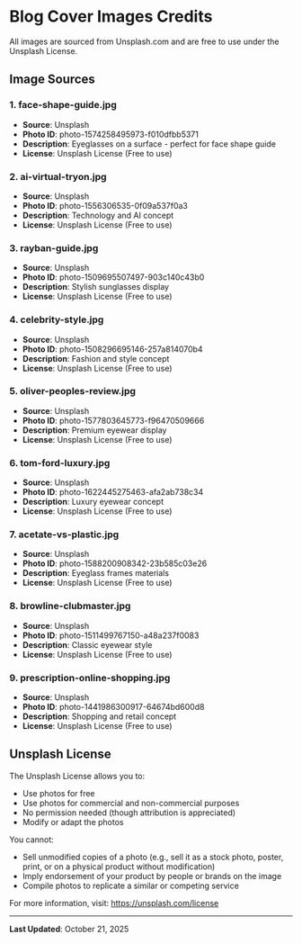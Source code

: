 # Blog Cover Images Credits

All images are sourced from Unsplash.com and are free to use under the Unsplash License.

## Image Sources

### 1. face-shape-guide.jpg
- **Source**: Unsplash
- **Photo ID**: photo-1574258495973-f010dfbb5371
- **Description**: Eyeglasses on a surface - perfect for face shape guide
- **License**: Unsplash License (Free to use)

### 2. ai-virtual-tryon.jpg
- **Source**: Unsplash
- **Photo ID**: photo-1556306535-0f09a537f0a3
- **Description**: Technology and AI concept
- **License**: Unsplash License (Free to use)

### 3. rayban-guide.jpg
- **Source**: Unsplash
- **Photo ID**: photo-1509695507497-903c140c43b0
- **Description**: Stylish sunglasses display
- **License**: Unsplash License (Free to use)

### 4. celebrity-style.jpg
- **Source**: Unsplash
- **Photo ID**: photo-1508296695146-257a814070b4
- **Description**: Fashion and style concept
- **License**: Unsplash License (Free to use)

### 5. oliver-peoples-review.jpg
- **Source**: Unsplash
- **Photo ID**: photo-1577803645773-f96470509666
- **Description**: Premium eyewear display
- **License**: Unsplash License (Free to use)

### 6. tom-ford-luxury.jpg
- **Source**: Unsplash
- **Photo ID**: photo-1622445275463-afa2ab738c34
- **Description**: Luxury eyewear concept
- **License**: Unsplash License (Free to use)

### 7. acetate-vs-plastic.jpg
- **Source**: Unsplash
- **Photo ID**: photo-1588200908342-23b585c03e26
- **Description**: Eyeglass frames materials
- **License**: Unsplash License (Free to use)

### 8. browline-clubmaster.jpg
- **Source**: Unsplash
- **Photo ID**: photo-1511499767150-a48a237f0083
- **Description**: Classic eyewear style
- **License**: Unsplash License (Free to use)

### 9. prescription-online-shopping.jpg
- **Source**: Unsplash
- **Photo ID**: photo-1441986300917-64674bd600d8
- **Description**: Shopping and retail concept
- **License**: Unsplash License (Free to use)

## Unsplash License

The Unsplash License allows you to:
- Use photos for free
- Use photos for commercial and non-commercial purposes
- No permission needed (though attribution is appreciated)
- Modify or adapt the photos

You cannot:
- Sell unmodified copies of a photo (e.g., sell it as a stock photo, poster, print, or on a physical product without modification)
- Imply endorsement of your product by people or brands on the image
- Compile photos to replicate a similar or competing service

For more information, visit: https://unsplash.com/license

---

**Last Updated**: October 21, 2025

